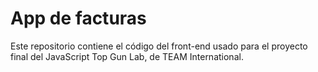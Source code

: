 # App de facturas

Este repositorio contiene el código del front-end usado para el proyecto final del JavaScript Top Gun Lab, de TEAM International.
